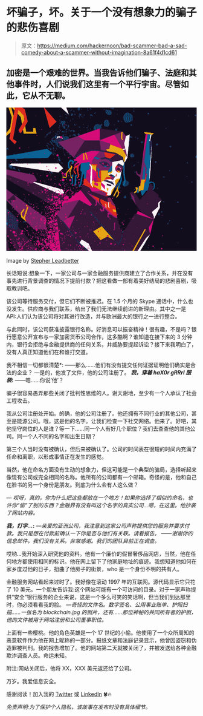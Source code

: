 # 坏骗子，坏。关于一个没有想象力的骗子的悲伤喜剧

> 原文：<https://medium.com/hackernoon/bad-scammer-bad-a-sad-comedy-about-a-scammer-without-imagination-8a61f4d1cd61>

## 加密是一个艰难的世界。当我告诉他们骗子、法庭和其他事件时，人们说我们这里有一个平行宇宙。尽管如此，它从不无聊。

![](img/01471db837489dc88097c2dc9c4e157b.png)

Image by [Stepher Leadbetter](https://dribbble.com/shots/6182760-The-Thief)

长话短说:想象一下，一家公司与一家金融服务提供商建立了合作关系，并在没有事先进行背景调查的情况下提前付款？把这看做一部有着美好结局的悲剧喜剧，吸取教训吧。

该公司等待服务交付，但它们不断被推迟。在 1.5 个月的 Skype 通话中，什么也没发生。供应商与我们联系，给出了我们无法继续前进的新理由。其中之一是 API:人们认为该公司将对其进行改造，并与欧洲最大的银行之一进行整合。

与此同时，该公司获准披露银行名称。好消息可以振奋精神！很有趣，不是吗？银行愿意公开宣布与一家加密货币公司合作，这多酷啊？谁知道在接下来的 3 分钟内，银行会拒绝与金融提供商的任何关系，并威胁要提起诉讼？接下来我明白了，没有人真正知道他们在和谁打交道。

我不相信一切都很清楚*:
——那么……他们有没有提交任何证据证明他们确实是合法的企业？
—是的，他发了文件，他的公司注册了。
***我，穿着 haX0r gRRrl 服装*:**
——嗯……你说‘他’？

骗子很容易愚弄那些关闭了批判性思维的人。谢天谢地，至少有一个人承认了社会工程攻击。

我从公司注册处开始。的确，他的公司注册了。他还拥有不同行业的其他公司，甚至是能源公司。哦，这是他的名字。让我们检查一下社交网络。他来了。好吧，其他坚守岗位的人是谁？等一下……同一个人有好几个职位？我们去查查他的其他公司。同一个人不同的名字和出生日期？

第三个人当时没有被确认，但后来被确认了。公司的时间表在很短的时间内充满了任命和离职，以形成事情正在发生的感觉。

当然，他在命名方面没有生动的想象力，但这可能是一个典型的骗局，选择听起来像现有公司或完全相同的名称。他所有的公司都有一个邮箱。奇怪的是，他和自己在脸书的另一个身份是朋友。到底为什么会有人这么做？

— *哎呀，真的，你为什么把这些都放在一个地方！如果你选择了相似的命名，也许你“偷”了别的东西？金融界有没有叫这个名字的真实公司…嗯，在这里。他抄袭了网站内容。*

***我，打字…*:**
*—亲爱的亚洲公司，我注意到这家公司声称提供您的服务并要求付款。我只是想在付款前确认一下你是否与他们有关联。请看报告。
——谢谢你的信息邮件。我们没有关系。非常感谢。我们的团队目前正在调查。*

哎哟...我开始深入研究他的资料。他有一个廉价的假冒奢侈品网店，当然，他在任何地方都使用相同的标识。他在网上留下了他家庭地址的痕迹。我想知道他如何在家乡度过他的日子，扭曲了他房子的街景，‪who 是一个身份不明的共有人。

金融服务网站看起来过时了。我好像在滚动 1997 年的互联网。源代码显示它只花了 10 美元。一个朋友告诉我:这个网站可能有一个可访问的目录。对于一家声称提供“安全”银行服务的企业来说，这是一个多么可笑的笑话啊，但当我们到达那里时，你必须看看我的脸。
*—奇怪的文件名。数字签名、公用事业账单、护照扫描……一张名为 blockchain.jpg 的照片，还有……那位神秘的共同所有者的护照，他的文件被用于网站注册和公司董事职位。*

上面有一些樱桃。他的角色英雄是一个 17 世纪的小偷。他使用了一个众所周知的恶意软件作为他在网上昵称的一部分。报纸文章和法庭记录显示，他曾因盗窃和伪造罪被判刑。我的报告增加了。他的网站第二天就被关闭了，并被发送给各种金融欺诈调查人员。命运未知。

附注:网站关闭后，他将 XX，XXX 美元返还给了公司。

万岁。我爱信息安全。

感谢阅读！加入我的 [Twitter](https://twitter.com/cryptokatia) 或 [LinkedIn](https://www.linkedin.com/in/cryptokatia) 🍀🔥

*免责声明:为了保护个人隐私，该故事在发布时没有具体细节。*